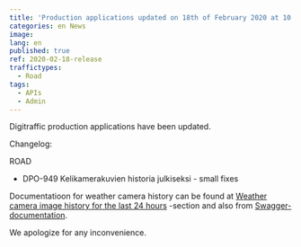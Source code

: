 ```yaml
---
title: 'Production applications updated on 18th of February 2020 at 10:00 AM – 12:30 PM (EET)'
categories: en News
image:
lang: en
published: true
ref: 2020-02-18-release
traffictypes:
  - Road
tags:
  - APIs
  - Admin
---
```


Digitraffic production applications have been updated.

Changelog:

ROAD

- DPO-949 Kelikamerakuvien historia julkiseksi - small fixes

Documentatioon for weather camera history can be found at
[Weather camera image history for the last 24 hours](/en/road-traffic/#weather-camera-image-history-for-the-last-24-hours)
-section and also from
[Swagger-documentation](https://tie.digitraffic.fi/api/v1/metadata/documentation/swagger-ui.html#/Data%20v2/getCameraOrPresetHistoryUsingGET).

We apologize for any inconvenience.
